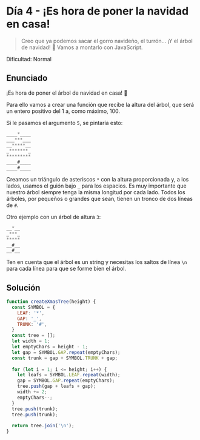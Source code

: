 # Día 4 - ¡Es hora de poner la navidad en casa!

> Creo que ya podemos sacar el gorro navideño, el turrón... ¡Y el árbol de navidad! 🎄 Vamos a montarlo con JavaScript.

Dificultad: Normal

## Enunciado

¡Es hora de poner el árbol de navidad en casa! 🎄

Para ello vamos a crear una función que recibe la altura del árbol, que será un entero positivo del 1 a, como máximo, 100.

Si le pasamos el argumento `5`, se pintaría esto:

```js
____*____
___***___
__*****__
_*******_
*********
____#____
____#____
```

Creamos un triángulo de asteriscos `*` con la altura proporcionada y, a los lados, usamos el guión bajo `_` para los espacios. Es muy importante que nuestro árbol siempre tenga la misma longitud por cada lado.
Todos los árboles, por pequeños o grandes que sean, tienen un tronco de dos líneas de `#`.

Otro ejemplo con un árbol de altura `3`:

```js
__*__
_***_
*****
__#__
__#__
```

Ten en cuenta que el árbol es un string y necesitas los saltos de línea `\n` para cada línea para que se forme bien el árbol.

## Solución

```js
function createXmasTree(height) {
  const SYMBOL = {
    LEAF: '*',
    GAP: '_',
    TRUNK: '#',
  }
  const tree = [];
  let width = 1;
  let emptyChars = height - 1;  
  let gap = SYMBOL.GAP.repeat(emptyChars);
  const trunk = gap + SYMBOL.TRUNK + gap;
  
  for (let i = 1; i <= height; i++) {
    let leafs = SYMBOL.LEAF.repeat(width);
    gap = SYMBOL.GAP.repeat(emptyChars);
    tree.push(gap + leafs + gap);
    width += 2;
    emptyChars--;
  }
  tree.push(trunk);
  tree.push(trunk);  
  
  return tree.join('\n');
}
```
